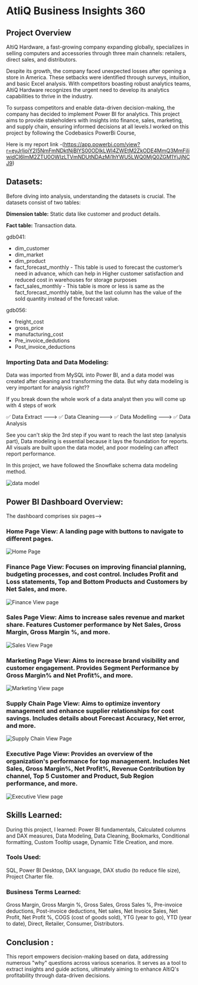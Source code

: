 # AtliQ Business Insights 360

## Project Overview

AltiQ Hardware, a fast-growing company expanding globally, specializes in selling computers and accessories through three main channels: retailers, direct sales, and distributors.

Despite its growth, the company faced unexpected losses after opening a store in America. These setbacks were identified through surveys, intuition, and basic Excel analysis. With competitors boasting robust analytics teams, AltiQ Hardware recognizes the urgent need to develop its analytics capabilities to thrive in the industry.

To surpass competitors and enable data-driven decision-making, the company has decided to implement Power BI for analytics. This project aims to provide stakeholders with insights into finance, sales, marketing,
 and supply chain, ensuring informed decisions at all levels.I worked on this project by following the Codebasics PowerBi Course, 

Here is my report link -(https://app.powerbi.com/view?r=eyJrIjoiY2I5NmFmNDktNjBlYS00ODlkLWI4ZWEtM2ZkODE4MmQ3MmFiIiwidCI6ImM2ZTU0OWIzLTVmNDUtNDAzMi1hYWU5LWQ0MjQ0ZGM1YjJjNCJ9)


## Datasets:

Before diving into analysis, understanding the datasets is crucial. The datasets consist of two tables:

**Dimension table:** Static data like customer and product details.

**Fact table:** Transaction data.

gdb041:
* dim_customer
* dim_market
* dim_product
* fact_forecast_monthly - This table is used to forecast the customer’s need in advance, which can help in Higher customer satisfaction and reduced cost in warehouses for storage purposes
* fact_sales_monthly - This table is more or less is same as the fact_forecast_monthly table, but the last column has the value of the sold quantity instead of the forecast value.

gdb056:
* freight_cost
* gross_price
* manufacturing_cost
* Pre_invoice_dedutions
* Post_invoice_deductions


### Importing Data and Data Modeling:

Data was imported from MySQL into Power BI, and a data model was created after cleaning and transforming the data. But why data modeling is very important for analysis right??

If you break down the whole work of a data analyst then you will come up with 4 steps of work 

✅ Data Extract ---> ✅ Data Cleaning---> ✅ Data Modelling ---> ✅ Data Analysis

See you can't skip the 3rd step if you want to reach the last step (analysis part), 
Data modeling is essential because it lays the foundation for reports. All visuals are built upon the data model, and poor modeling can affect report performance.

In this project, we have followed the Snowflake schema data modeling method. 


![data model](https://github.com/Akashsingh1916/Business-Insights-360/assets/146354971/2285afcc-e8f4-4b94-abae-ea1d89e6cba9)


## Power BI Dashboard Overview:

The dashboard comprises six pages-->

### Home Page View: A landing page with buttons to navigate to different pages.

![Home Page](https://github.com/user-attachments/assets/7155481f-73f5-4793-ac29-d4b7fab79fd4)


### Finance Page View: Focuses on improving financial planning, budgeting processes, and cost control. Includes Profit and Loss statements, Top and Bottom Products and Customers by Net Sales, and more.

![Finance View page](https://github.com/user-attachments/assets/caef4b6f-4652-46b3-88ed-b2aa2fc5027f)


### Sales Page View: Aims to increase sales revenue and market share. Features Customer performance by Net Sales, Gross Margin, Gross Margin %, and more.

![Sales View Page](https://github.com/user-attachments/assets/8f5a4adc-33b3-4610-87b1-834fc9cd11e7)



### Marketing Page View: Aims to increase brand visibility and customer engagement. Provides Segment Performance by Gross Margin% and Net Profit%, and more.

![Marketing View page](https://github.com/user-attachments/assets/28042eba-1717-4955-83db-e2c382fbb22d)


### Supply Chain Page View: Aims to optimize inventory management and enhance supplier relationships for cost savings. Includes details about Forecast Accuracy, Net error, and more.

![Supply Chain View Page](https://github.com/user-attachments/assets/4bc15e3d-8af8-4f61-b2c0-7a7d6af7b8da)


### Executive Page View: Provides an overview of the organization's performance for top management. Includes Net Sales, Gross Margin%, Net Profit%, Revenue Contribution by channel, Top 5 Customer and Product, Sub Region performance, and more.

![Executive View page](https://github.com/user-attachments/assets/034b5810-0527-4ef3-93c3-0a27e2a69646)


## Skills Learned:

During this project, I learned:
Power BI fundamentals,
Calculated columns and DAX measures,
Data Modeling, Data Cleaning, Bookmarks, Conditional formatting,
Custom Tooltip usage, Dynamic Title Creation, and more.

### Tools Used:

SQL, Power BI Desktop, DAX language, DAX studio (to reduce file size), Project Charter file.

### Business Terms Learned:

Gross Margin, Gross Margin %, Gross Sales, Gross Sales %, Pre-invoice deductions, Post-invoice deductions, Net sales, Net Invoice Sales, Net Profit, Net Profit %, COGS (cost of goods sold), YTG (year to go), YTD (year to date), Direct, Retailer, Consumer, Distributors.

## Conclusion :

This report empowers decision-making based on data, addressing numerous "why" questions across various scenarios. It serves as a tool to extract insights and guide actions, ultimately aiming to enhance AltiQ's profitability through data-driven decisions.
